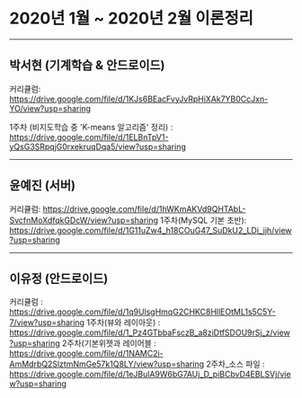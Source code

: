 # 2020년 1월 ~ 2020년 2월 이론정리


---

## 박서현 (기계학습 & 안드로이드)


커리큘럼: https://drive.google.com/file/d/1KJs6BEacFvyJvRpHiXAk7YB0CcJxn-YO/view?usp=sharing

1주차 (비지도학습 중 'K-means 알고리즘' 정리)
: https://drive.google.com/file/d/1ELBnTpV1-yQsG3SRpqjG0rxekruqDqa5/view?usp=sharing

---

## 윤예진 (서버)

커리큘럼: https://drive.google.com/file/d/1hWKmAKVd9QHTAbL-SvcfnMoXdfqkGDcW/view?usp=sharing
1주차(MySQL 기본 초반): https://drive.google.com/file/d/1G11uZw4_h18COuG47_SuDkU2_LDi_jjh/view?usp=sharing

---

## 이유정 (안드로이드)

커리큘럼 : https://drive.google.com/file/d/1q9UlsgHmqG2CHKC8HllEOtML1s5C5Y-7/view?usp=sharing
1주차(뷰와 레이아웃) : https://drive.google.com/file/d/1_Pz4GTbbaFsczB_a8ziDtfSDOU9rSj_z/view?usp=sharing
2주차(기본위젯과 레이어블 : https://drive.google.com/file/d/1NAMC2i-AmMdrbQ2SlztmNmGe57k1Q8LY/view?usp=sharing
2주차_소스 파일 : https://drive.google.com/file/d/1eJBulA9W6bG7AUj_D_piBCbvD4EBLSVj/view?usp=sharing
